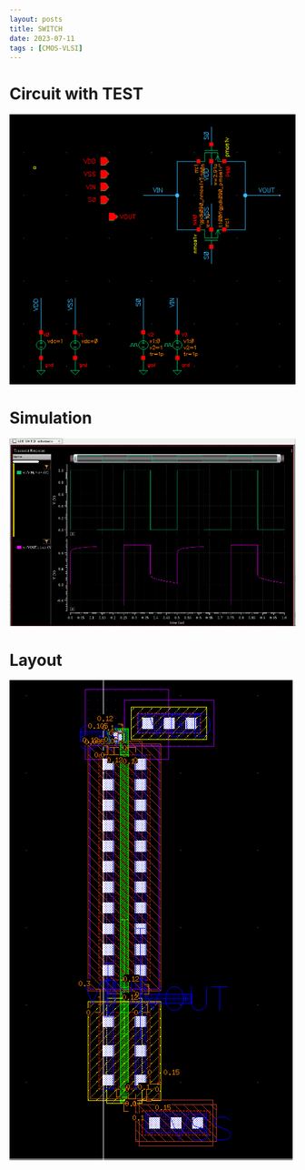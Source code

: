 ```yaml
---
layout: posts
title: SWITCH
date: 2023-07-11
tags : [CMOS-VLSI]
---
```


# Circuit with TEST

![SWITCH-SCH](/assets/img/CMOS-VLSI/SWITCH/SWITCH-SCH.png)


# Simulation
![SWITCH-SIM](/assets/img/CMOS-VLSI/SWITCH/SWITCH-SIM.png)

# Layout

![SWITCH-LAY](/assets/img/CMOS-VLSI/SWITCH/SWITCH-LAY.png)